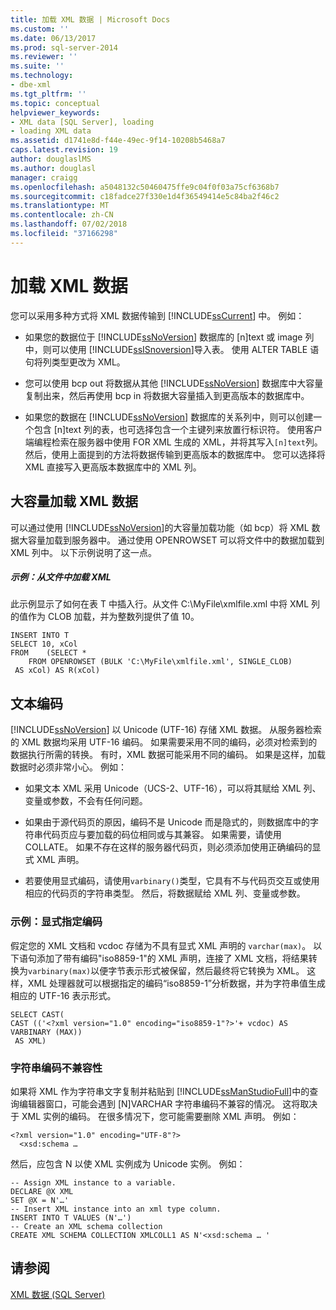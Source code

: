```yaml
---
title: 加载 XML 数据 | Microsoft Docs
ms.custom: ''
ms.date: 06/13/2017
ms.prod: sql-server-2014
ms.reviewer: ''
ms.suite: ''
ms.technology:
- dbe-xml
ms.tgt_pltfrm: ''
ms.topic: conceptual
helpviewer_keywords:
- XML data [SQL Server], loading
- loading XML data
ms.assetid: d1741e8d-f44e-49ec-9f14-10208b5468a7
caps.latest.revision: 19
author: douglaslMS
ms.author: douglasl
manager: craigg
ms.openlocfilehash: a5048132c50460475ffe9c04f0f03a75cf6368b7
ms.sourcegitcommit: c18fadce27f330e1d4f36549414e5c84ba2f46c2
ms.translationtype: MT
ms.contentlocale: zh-CN
ms.lasthandoff: 07/02/2018
ms.locfileid: "37166298"
---
```

# <a name="load-xml-data"></a>加载 XML 数据
  您可以采用多种方式将 XML 数据传输到 [!INCLUDE[ssCurrent](../../includes/sscurrent-md.md)] 中。 例如：  
  
-   如果您的数据位于 [!INCLUDE[ssNoVersion](../../includes/ssnoversion-md.md)] 数据库的 [n]text 或 image 列中，则可以使用 [!INCLUDE[ssISnoversion](../../includes/ssisnoversion-md.md)]导入表。 使用 ALTER TABLE 语句将列类型更改为 XML。  
  
-   您可以使用 bcp out 将数据从其他 [!INCLUDE[ssNoVersion](../../includes/ssnoversion-md.md)] 数据库中大容量复制出来，然后再使用 bcp in 将数据大容量插入到更高版本的数据库中。  
  
-   如果您的数据在 [!INCLUDE[ssNoVersion](../../includes/ssnoversion-md.md)] 数据库的关系列中，则可以创建一个包含 [n]text 列的表，也可选择包含一个主键列来放置行标识符。 使用客户端编程检索在服务器中使用 FOR XML 生成的 XML，并将其写入`[n]text`列。 然后，使用上面提到的方法将数据传输到更高版本的数据库中。 您可以选择将 XML 直接写入更高版本数据库中的 XML 列。  
  
## <a name="bulk-loading-xml-data"></a>大容量加载 XML 数据  
 可以通过使用 [!INCLUDE[ssNoVersion](../../includes/ssnoversion-md.md)]的大容量加载功能（如 bcp）将 XML 数据大容量加载到服务器中。 通过使用 OPENROWSET 可以将文件中的数据加载到 XML 列中。 以下示例说明了这一点。  
  
##### <a name="example-loading-xml-from-files"></a>示例：从文件中加载 XML  
 此示例显示了如何在表 T 中插入行。从文件 C:\MyFile\xmlfile.xml 中将 XML 列的值作为 CLOB 加载，并为整数列提供了值 10。  
  
```  
INSERT INTO T  
SELECT 10, xCol  
FROM    (SELECT *      
    FROM OPENROWSET (BULK 'C:\MyFile\xmlfile.xml', SINGLE_CLOB)   
 AS xCol) AS R(xCol)  
```  
  
## <a name="text-encoding"></a>文本编码  
 [!INCLUDE[ssNoVersion](../../includes/ssnoversion-md.md)] 以 Unicode (UTF-16) 存储 XML 数据。 从服务器检索的 XML 数据均采用 UTF-16 编码。 如果需要采用不同的编码，必须对检索到的数据执行所需的转换。 有时，XML 数据可能采用不同的编码。 如果是这样，加载数据时必须非常小心。 例如：  
  
-   如果文本 XML 采用 Unicode（UCS-2、UTF-16），可以将其赋给 XML 列、变量或参数，不会有任何问题。  
  
-   如果由于源代码页的原因，编码不是 Unicode 而是隐式的，则数据库中的字符串代码页应与要加载的码位相同或与其兼容。 如果需要，请使用 COLLATE。 如果不存在这样的服务器代码页，则必须添加使用正确编码的显式 XML 声明。  
  
-   若要使用显式编码，请使用`varbinary()`类型，它具有不与代码页交互或使用相应的代码页的字符串类型。 然后，将数据赋给 XML 列、变量或参数。  
  
### <a name="example-explicitly-specifying-an-encoding"></a>示例：显式指定编码  
 假定您的 XML 文档和 vcdoc 存储为不具有显式 XML 声明的 `varchar(max)`。 以下语句添加了带有编码"iso8859-1"的 XML 声明，连接了 XML 文档，将结果转换为`varbinary(max)`以便字节表示形式被保留，然后最终将它转换为 XML。 这样，XML 处理器就可以根据指定的编码“iso8859-1”分析数据，并为字符串值生成相应的 UTF-16 表示形式。  
  
```  
SELECT CAST(   
CAST (('<?xml version="1.0" encoding="iso8859-1"?>'+ vcdoc) AS VARBINARY (MAX))   
 AS XML)  
```  
  
### <a name="string-encoding-incompatibilities"></a>字符串编码不兼容性  
 如果将 XML 作为字符串文字复制并粘贴到 [!INCLUDE[ssManStudioFull](../../includes/ssmanstudiofull-md.md)]中的查询编辑器窗口，可能会遇到 [N]VARCHAR 字符串编码不兼容的情况。 这将取决于 XML 实例的编码。 在很多情况下，您可能需要删除 XML 声明。 例如：  
  
```  
<?xml version="1.0" encoding="UTF-8"?>  
  <xsd:schema …  
```  
  
 然后，应包含 N 以使 XML 实例成为 Unicode 实例。 例如：  
  
```  
-- Assign XML instance to a variable.  
DECLARE @X XML  
SET @X = N'…'  
-- Insert XML instance into an xml type column.  
INSERT INTO T VALUES (N'…')  
-- Create an XML schema collection  
CREATE XML SCHEMA COLLECTION XMLCOLL1 AS N'<xsd:schema … '  
```  
  
## <a name="see-also"></a>请参阅  
 [XML 数据 (SQL Server)](xml-data-sql-server.md)  
  
  
